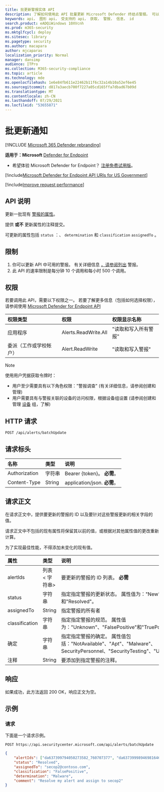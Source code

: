 ```yaml
---
title: 批更新警报实体 API
description: 了解如何使用此 API 批量更新 Microsoft Defender 终结点警报。 可以更新状态、确定、分类和 assignedTo 属性。
keywords: api， 图形 api， 受支持的 api， 获取， 警报， 信息， id
search.product: eADQiWindows 10XVcnh
ms.prod: m365-security
ms.mktglfcycl: deploy
ms.sitesec: library
ms.pagetype: security
ms.author: macapara
author: mjcaparas
localization_priority: Normal
manager: dansimp
audience: ITPro
ms.collection: M365-security-compliance
ms.topic: article
ms.technology: mde
ms.openlocfilehash: 1e6e84fb611e22462b11f6c32a14b10a52ef6e45
ms.sourcegitcommit: d817a3aecb700f7227a05cd165ffa7dbad67b09d
ms.translationtype: MT
ms.contentlocale: zh-CN
ms.lasthandoff: 07/29/2021
ms.locfileid: "53655871"
---
```

# <a name="batch-update-alerts"></a>批更新通知

[!INCLUDE [Microsoft 365 Defender rebranding](../../includes/microsoft-defender.md)]


**适用于：Microsoft** [Defender for Endpoint](https://go.microsoft.com/fwlink/p/?linkid=2154037)

- 希望体验 Microsoft Defender for Endpoint？ [注册免费试用版](https://signup.microsoft.com/create-account/signup?products=7f379fee-c4f9-4278-b0a1-e4c8c2fcdf7e&ru=https://aka.ms/MDEp2OpenTrial?ocid=docs-wdatp-exposedapis-abovefoldlink)。

[!include[Microsoft Defender for Endpoint API URIs for US Government](../../includes/microsoft-defender-api-usgov.md)]

[!include[Improve request performance](../../includes/improve-request-performance.md)]


## <a name="api-description"></a>API 说明

更新一批现有 [警报的属性](alerts.md)。

提供 **或不** 更新属性的注释提交。

可更新的属性包括 `status` ：、 `determination` 和 `classification` `assignedTo` 。

## <a name="limitations"></a>限制

1. 你可以更新 API 中可用的警报。 有关详细信息 [，请参阅列出](get-alerts.md) 警报。
2. 此 API 的速率限制是每分钟 10 个调用和每小时 500 个调用。

## <a name="permissions"></a>权限

若要调用此 API，需要以下权限之一。 若要了解更多信息（包括如何选择权限），请参阅使用 [Microsoft Defender for Endpoint API](apis-intro.md)

权限类型 | 权限 | 权限显示名称
:---|:---|:---
应用程序 | Alerts.ReadWrite.All | "读取和写入所有警报"
委派（工作或学校帐户） | Alert.ReadWrite | "读取和写入警报"

> [!NOTE]
> 使用用户凭据获取令牌时：
>
> - 用户至少需要具有以下角色权限："警报调查" (有关详细信息，请参阅创建和管理) [](user-roles.md)
> - 用户需要具有与警报关联的设备的访问权限，根据设备组设置 (请参阅创建和管理 [设备](machine-groups.md) 组，了解) 

## <a name="http-request"></a>HTTP 请求

```http
POST /api/alerts/batchUpdate
```

## <a name="request-headers"></a>请求标头

名称|类型|说明
:---|:---|:---
Authorization | 字符串 | Bearer {token}。 **必需**。
Content-Type | String | application/json. **必需**。

## <a name="request-body"></a>请求正文

在请求正文中，提供要更新的警报的 ID 以及要针对这些警报更新的相关字段的值。

请求正文中不包括的现有属性将保留其以前的值，或根据对其他属性值的更改重新计算。

为了实现最佳性能，不得添加未变化的现有值。

属性 | 类型 | 说明
:---|:---|:---
alertIds | 列表 &lt; 字符串&gt;| 要更新的警报的 ID 列表。 **必需**
status | 字符串 | 指定指定警报的更新状态。 属性值为："New"、InProgress 和"Resolved"。
assignedTo | String | 指定警报的所有者
classification | 字符串 | 指定指定警报的规范。 属性值为："Unknown"、"FalsePositive"和"TruePositive"。 
确定 | 字符串 | 指定指定警报的确定。 属性值包括："NotAvailable"、"Apt"、"Malware"、SecurityPersonnel、"SecurityTesting"、"UnwantedSoftware"和"Other"
注释 | String | 要添加到指定警报的注释。

## <a name="response"></a>响应

如果成功，此方法返回 200 OK，响应正文为空。

## <a name="example"></a>示例

### <a name="request"></a>请求

下面是一个请求示例。

```http
POST https://api.securitycenter.microsoft.com/api/alerts/batchUpdate
```

```json
{
    "alertIds": ["da637399794050273582_760707377", "da637399989469816469_51697947354"],
    "status": "Resolved",
    "assignedTo": "secop2@contoso.com",
    "classification": "FalsePositive",
    "determination": "Malware",
    "comment": "Resolve my alert and assign to secop2"
}
```
